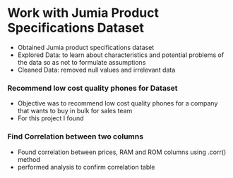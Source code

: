 # Work with Jumia Product Specifications Dataset

* Obtained Jumia product specifications dataset
* Explored Data: to learn about characteristics and potential problems of the data so as not to formulate assumptions
* Cleaned Data: removed null values and irrelevant data

### Recommend low cost quality phones for Dataset
* Objective was to recommend low cost quality phones for a company that wants to buy in bulk for sales team
* For this project I found

### Find Correlation between two columns
* Found correlation between prices, RAM and ROM columns using .corr() method
* performed analysis to confirm correlation table 
